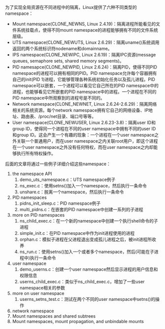 为了实现全局资源在不同进程中的隔离，Linux提供了六种不同类型的namespace：

* Mount namespace(CLONE_NEWNS, Linux 2.4.19)：隔离进程所能看见的文件系统挂载点，使得不同mount namespace的进程能够拥有不同的文件系统层级。
* UTS namespace(CLONE_NEWUTS, Linux 2.6.29)：隔离uname()系统调用返回的两个系统标识符nodename和domainname。
* IPS namespace(CLONE_NEWIPC, Linux 2.6.19)：隔离IPC资源(message queues, semaphore sets, shared memory segments)。
* PID namesapce(CLONE_NEWPID, Linux 2.6.24)：隔离PID，使得不同PID namespace的进程可以拥有相同的PID。PID namespace允许每个容器拥有自己的init(PID 1)进程，它能够管理各种系统初始化任务以及孤儿进程。PID namespace可以嵌套，一个进程可以看见它自己所在的PID namespace中的进程，也能够看见它所嵌套的PID namespace中的进程。一个进程在不同的PID namespace中所观察到的进程号是不同的。
* Network namespace(CLONE_NEWNET, Linux 2.6.24-2.6.29)：隔离网络相关的系统资源。每个network namespace拥有它自己的网络设备、IP地址、路由表、/proc/net目录、端口号等等。
* User namespace(CLONE_NEWUSER, Linux 2.6.23-3.8)：隔离user ID和group ID，使得同一个进程在不同的user namespace中拥有不同的user ID 和group ID。这会产生一个有趣的现象：一个进程在一个user namespace之外关联一个普通用户，而在user namespace之内关联root用户，即这个进程在一个user namespace之外没有任何特权，而在user namespace之内却能够执行所有特权操作。



后面的文章将通过一些例子详细介绍这些namespace：

1. the namespace API
   1. demo_uts_namespace.c：UTS namespace例子
   2. ns_exec.c：使用setns()加入一个namespace，然后执行一条命令
   3. unshare.c：脱离一个namespace，然后执行一条命令
2. PID namespaces
   1. pidns_init_sleep.c：PID namespace例子
   2. multi_pidns.c：在嵌套的PID namespace中创建一系列的子进程
3. more on PID namespaces
   1. ns_child_exec.c：在一个新的namespace中创建一个执行shell命令的子进程
   2. simple_init.c：在PID namespace中作为init进程使用的进程
   3. orphan.c：模拟子进程在父进程退出变成孤儿进程之后，被init进程所收养
   4. ns_run.c：使用setns()加入一个或者多个namespace，然后(可能在子进程中)执行一条命令
4. user namespace
   1. demo_userns.c：创建一个user namespace然后显示进程的用户信息和权限信息
   2. userns_child_exec.c：类似于ns_child_exec.c，增加了一些user namespace相关的参数
5. more on user namespace
   1. userns_setns_test.c：测试在两个不同的user namespace中setns()的操作
6. network namespace
7. Mount namespaces and shared subtrees
8. Mount namespaces, mount propagation, and unbindable mounts